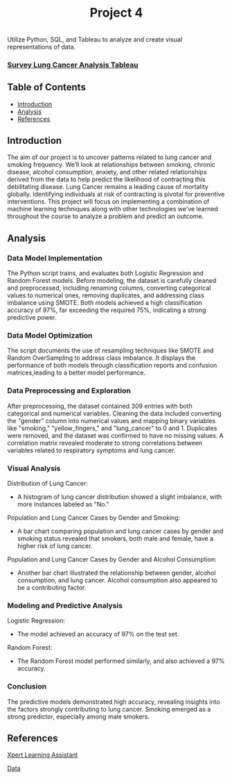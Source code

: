 <h1 align="center"> Project 4 </h1> <br>
Utilize Python, SQL, and Tableau to analyze and create visual representations of data. 

### [Survey Lung Cancer Analysis Tableau](https://public.tableau.com/app/profile/meichel.yoingco/viz/LungCancerSurveyAnalysis/Story1?publish=yes)

## Table of Contents

- [Introduction](#introduction)
- [Analysis](#analysis)
- [References](#references)


## Introduction

The aim of our project is to uncover patterns related to lung cancer and smoking frequency. We’ll look at relationships between smoking, chronic disease, alcohol consumption, anxiety, and other related relationships derived from the data to help predict the likelihood of contracting this debilitating disease. Lung Cancer remains a leading cause of mortality globally. Identifying individuals at risk of contracting is pivotal for preventive interventions. This project will focus on implementing a combination of machine learning techniques along with other technologies we’ve learned throughout the course to analyze a problem and predict an outcome.


## Analysis

### Data Model Implementation
The Python script trains, and evaluates both Logistic Regression and Random Forest models. Before modeling, the dataset is carefully cleaned and preprocessed, including renaming columns, converting categorical values to numerical ones, removing duplicates, and addressing class imbalance using SMOTE. Both models achieved a high classification accuracy of 97%, far exceeding the required 75%, indicating a strong predictive power.

### Data Model Optimization
The script documents the use of resampling techniques like SMOTE and Random OverSampling to address class imbalance. It displays the performance of both models through classification reports and confusion matrices,leading to a better model performance.

### Data Preprocessing and Exploration
After preprocessing, the dataset contained 309 entries with both categorical and numerical variables. Cleaning the data included converting the "gender" column into numerical values and mapping binary variables like "smoking," "yellow_fingers," and "lung_cancer" to 0 and 1. Duplicates were removed, and the dataset was confirmed to have no missing values. A correlation matrix revealed moderate to strong correlations between variables related to respiratory symptoms and lung cancer.

### Visual Analysis
Distribution of Lung Cancer:
- A histogram of lung cancer distribution showed a slight imbalance, with more instances labeled as "No." 

Population and Lung Cancer Cases by Gender and Smoking:
- A bar chart comparing population and lung cancer cases by gender and smoking status revealed that smokers, both male and female, have a higher risk of lung cancer.

Population and Lung Cancer Cases by Gender and Alcohol Consumption:
- Another bar chart illustrated the relationship between gender, alcohol consumption, and lung cancer. Alcohol consumption also appeared to be a contributing factor.

### Modeling and Predictive Analysis
Logistic Regression:
- The model achieved an accuracy of 97% on the test set.

Random Forest:
- The Random Forest model performed similarly, and also achieved a 97% accuracy.

### Conclusion
The predictive models demonstrated high accuracy, revealing insights into the factors strongly contributing to lung cancer. Smoking emerged as a strong predictor, especially among male smokers.


## References
[Xpert Learning Assistant](https://bootcampspot.instructure.com/courses/5057/external_tools/313)

[Data](https://www.kaggle.com/code/sandragracenelson/lung-cancer-prediction)
